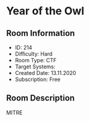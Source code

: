 ﻿# Year of the Owl

## Room Information
- ID: 214
- Difficulty: Hard
- Room Type: CTF
- Target Systems: 
- Created Date: 13.11.2020
- Subscription: Free

## Room Description
MITRE

